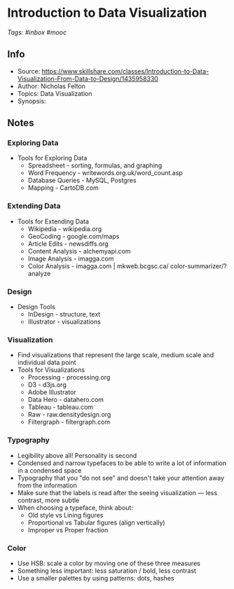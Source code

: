# Introduction to Data Visualization 

_Tags: #inbox #mooc_

## Info

- Source: https://www.skillshare.com/classes/Introduction-to-Data-Visualization-From-Data-to-Design/1435958330
- Author: Nicholas Felton
- Topics: Data Visualization
- Synopsis: 

## Notes
### Exploring Data
- Tools for Exploring Data
  -  Spreadsheet - sorting, formulas, and graphing 
  -  Word Frequency - writewords.org.uk/word_count.asp
  -  Database Queries - MySQL, Postgres
  -  Mapping - CartoDB.com

### Extending Data
- Tools for Extending Data
  - Wikipedia - wikipedia.org
  - GeoCoding - google.com/maps
  - Article Edits - newsdiffs.org
  - Content Analysis - alchemyapi.com
  - Image Analysis - imagga.com
  - Color Analysis - imagga.com | mkweb.bcgsc.ca/ color-summarizer/?analyze

### Design
- Design Tools
  - InDesign - structure, text
  - Illustrator - visualizations

### Visualization
- Find visualizations that represent the large scale, medium scale and individual data point
- Tools for Visualizations
  - Processing - processing.org
  - D3 - d3js.org
  - Adobe Illustrator
  - Data Hero - datahero.com
  - Tableau - tableau.com
  - Raw - raw.densitydesign.org
  - Filtergraph - filtergraph.com

### Typography
- Legibility above all! Personality is second
- Condensed and narrow typefaces to be able to write a lot of information in a condensed space
- Typography that you "do not see" and doesn't take your attention away from the information
- Make sure that the labels is read after the seeing visualization — less contrast, more subtle
- When choosing a typeface, think about:
  - Old style vs Lining figures
  - Proportional vs Tabular figures (align vertically)
  - Improper vs Proper fraction

### Color
- Use HSB: scale a color by moving one of these three measures
- Something less important: less saturation / bold, less contrast
- Use a smaller palettes by using patterns: dots, hashes